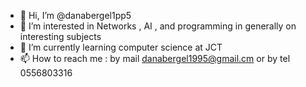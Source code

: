 - 👋 Hi, I’m @danabergel1pp5
- 👀 I’m interested in Networks , AI , and programming in generally on interesting subjects
- 🌱 I’m currently learning computer science at JCT
- 📫 How to reach me : by mail danabergel1995@gmail.cm or by tel 0556803316

<!---
danabergel1995/danabergel1995 is a ✨ special ✨ repository because its `README.md` (this file) appears on your GitHub profile.
You can click the Preview link to take a look at your changes.
--->
